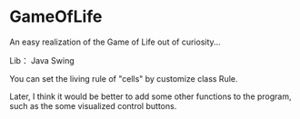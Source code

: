 # GameOfLife
An easy realization of the Game of Life out of curiosity...

Lib：
Java Swing

You can set the living rule of "cells" by customize class Rule.

Later, I think it would be better to add some other functions to the program, such as the some visualized control buttons.
